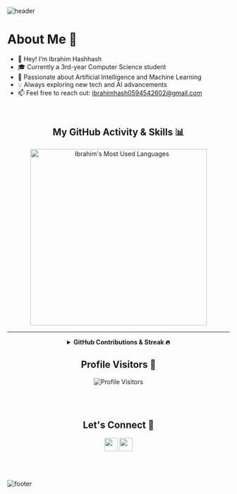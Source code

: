 ![header](https://capsule-render.vercel.app/api?type=waving&color=gradient&height=280&section=header&text=Hello%20there%20%F0%9F%91%8B&fontSize=90)

<h1>About Me 📌</h1>

- 👋 Hey! I’m Ibrahim Hashhash  
- 🎓 Currently a 3rd-year Computer Science student  
- 🤖 Passionate about Artificial Intelligence and Machine Learning  
- 💡 Always exploring new tech and AI advancements  
- 📫 Feel free to reach out: ibrahimhash0594542602@gmail.com  

<br />

<h2 align="center">My GitHub Activity & Skills 📊</h2>
<p align="center">
  <img src="https://github-readme-stats.vercel.app/api/top-langs?username=IbrahimHashhash&show_icons=true&count_private=true&locale=en&layout=compact&langs_count=10&hide_border=true&bg_color=151515&title_color=00BFFF&text_color=fff&icon_color=00BFFF" alt="Ibrahim's Most Used Languages" width="400" />
</p>

---

<details align="center">
<summary><b>GitHub Contributions & Streak 🔥</b></summary>
<p align="center">
  <img src="https://github-readme-stats.vercel.app/api?username=IbrahimHashhash&count_private=true&theme=radical&hide_border=true" alt="Ibrahim's Contribution Chart" width="400" />
  <img src="https://github-readme-streak-stats.herokuapp.com?user=IbrahimHashhash&theme=radical&hide_border=true" alt="Ibrahim's Streak Stats" width="400" />
</p>
<p align="center">
  <img src="https://github-profile-summary-cards.vercel.app/api/cards/profile-details?username=IbrahimHashhash&theme=monokai" alt="Profile Summary" width="750" />
</p>
</details>

<h2 align="center">Profile Visitors 👀</h2>
<div align="center">
  <img src="https://profile-counter.glitch.me/IbrahimHashhash/count.svg" alt="Profile Visitors" />
</div>

<br /><br />

<h2 align="center">Let's Connect 🤝</h2>
<p align="center">
  <a href="mailto:ibrahimhash0594542602@gmail.com"><img src="https://img.shields.io/badge/Gmail-D14836?style=for-the-badge&logo=gmail&logoColor=white" height="30" /></a>
  <a href="https://www.linkedin.com/in/ibrahimhashhash"><img src="https://img.shields.io/badge/LinkedIn-0077B5?style=for-the-badge&logo=linkedin&logoColor=white" height="30" /></a>
</p>

<br />
<br />

![footer](https://capsule-render.vercel.app/api?type=waving&color=gradient&height=150&section=footer)
